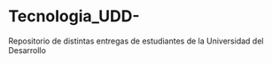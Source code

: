 # Tecnologia_UDD-
Repositorio de distintas entregas de estudiantes de la Universidad del Desarrollo
